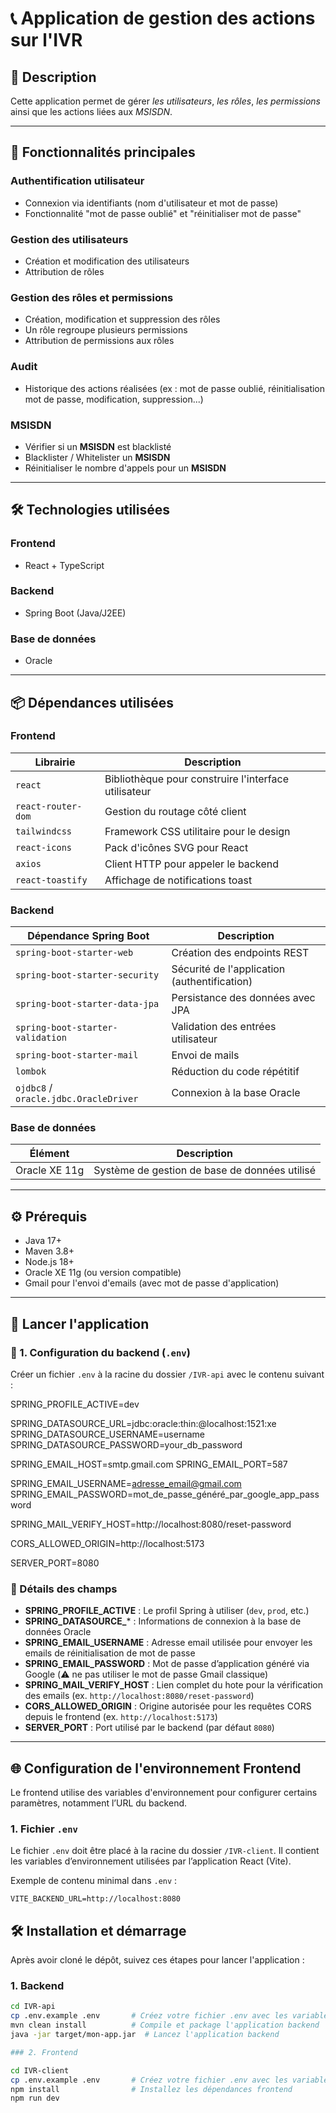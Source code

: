 # 📞 Application de gestion des actions sur l'IVR

## 🧾 Description


Cette application permet de gérer *les utilisateurs*, *les rôles*, *les permissions* ainsi que les actions liées aux *MSISDN*.


---

## 🚀 Fonctionnalités principales

### **Authentification utilisateur**
- Connexion via identifiants (nom d'utilisateur et mot de passe)
- Fonctionnalité "mot de passe oublié" et "réinitialiser mot de passe"

### **Gestion des utilisateurs**
- Création et modification des utilisateurs
- Attribution de rôles

### **Gestion des rôles et permissions**
- Création, modification et suppression des rôles
- Un rôle regroupe plusieurs permissions
- Attribution de permissions aux rôles

### **Audit**
- Historique des actions réalisées (ex : mot de passe oublié, réinitialisation mot de passe, modification, suppression...)

### **MSISDN**
- Vérifier si un **MSISDN** est blacklisté
- Blacklister / Whitelister un **MSISDN**
- Réinitialiser le nombre d'appels pour un **MSISDN**

---

## 🛠️ Technologies utilisées

### **Frontend**
- React + TypeScript

### **Backend**
- Spring Boot (Java/J2EE)

### **Base de données**
- Oracle

---

## 📦 Dépendances utilisées

### **Frontend**
| Librairie            | Description                                           |
|----------------------|-------------------------------------------------------|
| `react`              | Bibliothèque pour construire l'interface utilisateur  |
| `react-router-dom`   | Gestion du routage côté client                        |
| `tailwindcss`        | Framework CSS utilitaire pour le design               |
| `react-icons`        | Pack d'icônes SVG pour React                          |
| `axios`              | Client HTTP pour appeler le backend                   |
| `react-toastify`     | Affichage de notifications toast                      |

### **Backend**
| Dépendance Spring Boot           | Description                                         |
|---------------------------------|-----------------------------------------------------|
| `spring-boot-starter-web`       | Création des endpoints REST                        |
| `spring-boot-starter-security`  | Sécurité de l'application (authentification)       |
| `spring-boot-starter-data-jpa`  | Persistance des données avec JPA                    |
| `spring-boot-starter-validation`| Validation des entrées utilisateur                  |
| `spring-boot-starter-mail`      | Envoi de mails                                     |
| `lombok`                        | Réduction du code répétitif                        |
| `ojdbc8` / `oracle.jdbc.OracleDriver` | Connexion à la base Oracle                    |

### **Base de données**
| Élément       | Description                                    |
|---------------|------------------------------------------------|
| Oracle XE 11g | Système de gestion de base de données utilisé |

---

## ⚙️ Prérequis

- Java 17+
- Maven 3.8+
- Node.js 18+
- Oracle XE 11g (ou version compatible)
- Gmail pour l'envoi d'emails (avec mot de passe d'application)

---

## 🚀 Lancer l'application

### 🔧 1. Configuration du backend (`.env`)

Créer un fichier `.env` à la racine du dossier `/IVR-api` avec le contenu suivant :

SPRING_PROFILE_ACTIVE=dev

SPRING_DATASOURCE_URL=jdbc:oracle:thin:@localhost:1521:xe
SPRING_DATASOURCE_USERNAME=username
SPRING_DATASOURCE_PASSWORD=your_db_password

SPRING_EMAIL_HOST=smtp.gmail.com
SPRING_EMAIL_PORT=587

SPRING_EMAIL_USERNAME=adresse_email@gmail.com
SPRING_EMAIL_PASSWORD=mot_de_passe_généré_par_google_app_password

SPRING_MAIL_VERIFY_HOST=http://localhost:8080/reset-password

CORS_ALLOWED_ORIGIN=http://localhost:5173

SERVER_PORT=8080


### 📝 Détails des champs

- **SPRING_PROFILE_ACTIVE** : Le profil Spring à utiliser (`dev`, `prod`, etc.)
- **SPRING_DATASOURCE_*** : Informations de connexion à la base de données Oracle
- **SPRING_EMAIL_USERNAME** : Adresse email utilisée pour envoyer les emails de réinitialisation de mot de passe
- **SPRING_EMAIL_PASSWORD** : Mot de passe d’application généré via Google (⚠️ ne pas utiliser le mot de passe Gmail classique)
- **SPRING_MAIL_VERIFY_HOST** : Lien complet du hote pour la vérification des emails (ex. `http://localhost:8080/reset-password`)
- **CORS_ALLOWED_ORIGIN** : Origine autorisée pour les requêtes CORS depuis le frontend (ex. `http://localhost:5173`)
- **SERVER_PORT** : Port utilisé par le backend (par défaut `8080`)

---

## 🌐 Configuration de l'environnement Frontend

Le frontend utilise des variables d'environnement pour configurer certains paramètres, notamment l’URL du backend.

### 1. Fichier `.env`

Le fichier `.env` doit être placé à la racine du dossier `/IVR-client`. Il contient les variables d’environnement utilisées par l’application React (Vite).

Exemple de contenu minimal dans `.env` :

```env
VITE_BACKEND_URL=http://localhost:8080
```


## 🛠️ Installation et démarrage

Après avoir cloné le dépôt, suivez ces étapes pour lancer l'application :

### 1. Backend

```bash
cd IVR-api
cp .env.example .env       # Créez votre fichier .env avec les variables d'environnement nécessaires
mvn clean install          # Compile et package l'application backend
java -jar target/mon-app.jar  # Lancez l'application backend

### 2. Frontend

cd IVR-client
cp .env.example .env       # Créez votre fichier .env avec les variables d'environnement 
npm install                # Installez les dépendances frontend
npm run dev   